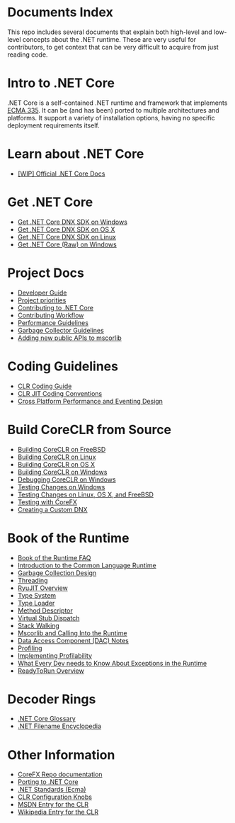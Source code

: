 Documents Index
===============

This repo includes several documents that explain both high-level and low-level concepts about the .NET runtime. These are very useful for contributors, to get context that can be very difficult to acquire from just reading code.

Intro to .NET Core
==================

.NET Core is a self-contained .NET runtime and framework that implements [ECMA 335](project-docs/dotnet-standards.md). It can be (and has been) ported to multiple architectures and platforms. It support a variety of installation options, having no specific deployment requirements itself.

Learn about .NET Core
====================

- [[WIP] Official .NET Core Docs](http://dotnet.readthedocs.org)

Get .NET Core
=============

- [Get .NET Core DNX SDK on Windows](install/get-dotnetcore-dnx-windows.md)
- [Get .NET Core DNX SDK on OS X](install/get-dotnetcore-dnx-osx.md)
- [Get .NET Core DNX SDK on Linux](install/get-dotnetcore-dnx-linux.md)
- [Get .NET Core (Raw) on Windows](install/get-dotnetcore-windows.md)

Project Docs
============

- [Developer Guide](project-docs/developer-guide.md)
- [Project priorities](project-docs/project-priorities.md)
- [Contributing to .NET Core](project-docs/contributing.md)
- [Contributing Workflow](project-docs/contributing-workflow.md)
- [Performance Guidelines](project-docs/performance-guidelines.md)
- [Garbage Collector Guidelines](project-docs/garbage-collector-guidelines.md)
- [Adding new public APIs to mscorlib](project-docs/adding_new_public_apis.md)

Coding Guidelines
=================

- [CLR Coding Guide](coding-guidelines/clr-code-guide.md)
- [CLR JIT Coding Conventions](coding-guidelines/clr-jit-coding-conventions.md)
- [Cross Platform Performance and Eventing Design](coding-guidelines/cross-platform-performance-and-eventing.md)

Build CoreCLR from Source
=========================

- [Building CoreCLR on FreeBSD](building/freebsd-instructions.md)
- [Building CoreCLR on Linux](building/linux-instructions.md)
- [Building CoreCLR on OS X](building/osx-instructions.md)
- [Building CoreCLR on Windows](building/windows-instructions.md)
- [Debugging CoreCLR on Windows](building/windows-debugging-instructions.md)
- [Testing Changes on Windows](building/windows-test-instructions.md)
- [Testing Changes on Linux, OS X, and FreeBSD](building/unix-test-instructions.md)
- [Testing with CoreFX](building/testing-with-corefx.md)
- [Creating a Custom DNX](building/custom-dnx-instructions.md)

Book of the Runtime
===================

- [Book of the Runtime FAQ](botr/botr-faq.md)
- [Introduction to the Common Language Runtime](botr/intro-to-clr.md)
- [Garbage Collection Design](botr/garbage-collection.md)
- [Threading](botr/threading.md)
- [RyuJIT Overview](botr/ryujit-overview.md)
- [Type System](botr/type-system.md)
- [Type Loader](botr/type-loader.md)
- [Method Descriptor](botr/method-descriptor.md)
- [Virtual Stub Dispatch](botr/virtual-stub-dispatch.md)
- [Stack Walking](botr/stackwalking.md)
- [Mscorlib and Calling Into the Runtime](botr/mscorlib.md)
- [Data Access Component (DAC) Notes](botr/dac-notes.md)
- [Profiling](botr/profiling.md)
- [Implementing Profilability](botr/profilability.md)
- [What Every Dev needs to Know About Exceptions in the Runtime](botr/exceptions.md)
- [ReadyToRun Overview](botr/readytorun-overview.md)

Decoder Rings
=============

- [.NET Core Glossary](project-docs/glossary.md)
- [.NET Filename Encyclopedia](project-docs/dotnet-filenames.md)

Other Information
=================

- [CoreFX Repo documentation](https://github.com/dotnet/corefx/tree/master/Documentation)
- [Porting to .NET Core](https://github.com/dotnet/corefx/blob/master/Documentation/project-docs/support-dotnet-core-instructions.md)
- [.NET Standards (Ecma)](project-docs/dotnet-standards.md)
- [CLR Configuration Knobs](project-docs/clr-configuration-knobs.md)
- [MSDN Entry for the CLR](http://msdn.microsoft.com/library/8bs2ecf4.aspx)
- [Wikipedia Entry for the CLR](http://en.wikipedia.org/wiki/Common_Language_Runtime)
